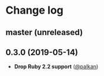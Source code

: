 # Change log

## master (unreleased)

## 0.3.0 (2019-05-14)

- **Drop Ruby 2.2 support** ([@palkan][])

[@palkan]: https://github.com/palkan
